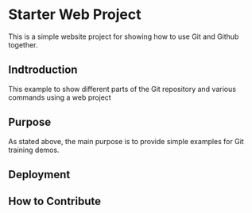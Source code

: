 # Starter Web Project

This is a simple website project for showing how to use Git and Github together.

## Indtroduction

This example to show different parts of the Git repository and various commands using a web project

## Purpose

As stated above, the main purpose is to provide simple examples for Git training demos.

## Deployment

## How to Contribute